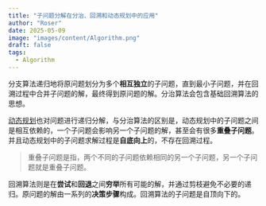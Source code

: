 ```yaml
---
title: "子问题分解在分治、回溯和动态规划中的应用"
author: "Roser"
date: 2025-05-09
image: "images/content/Algorithm.png"
draft: false
tags:
  - Algorithm
---
```

分支算法递归地将原问题划分为多个**相互独立**的子问题，直到最小子问题，并在回溯过程中合并子问题的解，最终得到原问题的解。分治算法会包含基础回溯算法的思想。

[动态规划](../DP/动态规划)也对问题进行递归分解，与分治算法的区别是，动态规划中的子问题之间是相互依赖的，一个子问题会影响另一个子问题的解，甚至会有很多**重叠子问题**。并且动态规划中的子问题求解过程是**自底向上**的，不存在回溯过程。

> 重叠子问题是指，两个不同的子问题依赖相同的另一个子问题，另一个子问题就是重叠子问题。

回溯算法则是在**尝试**和**回退**之间**穷举**所有可能的解，并通过剪枝避免不必要的递归。原问题的解由一系列的**决策步骤**构成。回溯算法的子问题是自顶向下的。